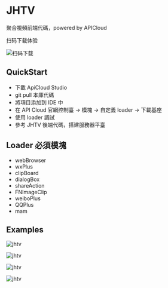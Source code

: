 # JHTV

聚合視頻前端代碼，powered by APICloud

扫码下载体验

![扫码下载](https://jhtv.app.devil.ren/qrcode2.png)

## QuickStart

-   下載 ApiCloud Studio
-   git pull 本庫代碼
-   將項目添加到 IDE 中
-   在 API Cloud 官網控制臺 -> 模塊 -> 自定義 loader -> 下載基座
-   使用 loader 調試
-   參考 JHTV 後端代碼，搭建服務器平臺

## Loader 必須模塊

-   webBrowser
-   wxPlus
-   clipBoard
-   dialogBox
-   shareAction
-   FNImageClip
-   weiboPlus
-   QQPlus
-   mam

## Examples

![jhtv](https://github-devilyouwei.oss-us-west-1.aliyuncs.com/jhtv/Screenshot_2020-01-22-00-15-54-165_com.jhtv.devil.jpg)

![jhtv](https://github-devilyouwei.oss-us-west-1.aliyuncs.com/jhtv/Screenshot_2020-01-22-00-15-57-176_com.jhtv.devil.jpg)

![jhtv](https://github-devilyouwei.oss-us-west-1.aliyuncs.com/jhtv/Screenshot_2020-01-22-00-16-07-328_com.jhtv.devil.jpg)

![jhtv](https://github-devilyouwei.oss-us-west-1.aliyuncs.com/jhtv/Screenshot_2020-01-22-00-16-29-278_com.jhtv.devil.jpg)
